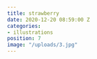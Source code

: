 ```yaml
---
title: strawberry
date: 2020-12-20 08:59:00 Z
categories:
- illustrations
position: 7
image: "/uploads/3.jpg"
---
```


